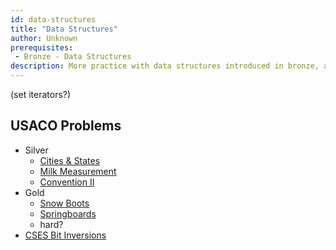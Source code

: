 ```yaml
---
id: data-structures
title: "Data Structures"
author: Unknown
prerequisites: 
 - Bronze - Data Structures
description: More practice with data structures introduced in bronze, and some new ones.
---
```


(set iterators?)

## USACO Problems

 - Silver
   - [Cities & States](http://usaco.org/index.php?page=viewproblem2&cpid=667)
   - [Milk Measurement](http://usaco.org/index.php?page=viewproblem2&cpid=763)
   - [Convention II](http://usaco.org/index.php?page=viewproblem2&cpid=859)
 - Gold
   - [Snow Boots](http://www.usaco.org/index.php?page=viewproblem2&cpid=813)
   - [Springboards](http://www.usaco.org/index.php?page=viewproblem2&cpid=995)
    - hard?
 - [CSES Bit Inversions](https://cses.fi/problemset/task/1188/)
